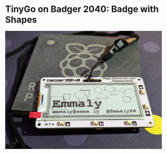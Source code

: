 # TinyGo on Badger 2040: Badge with Shapes

![Photo of Badger 2040 with example program output](examplePhoto.jpg)
